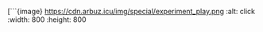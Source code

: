 [```{image} https://cdn.arbuz.icu/img/special/experiment_play.png
:alt: click
:width: 800
:height: 800
```](https://google.com/)
